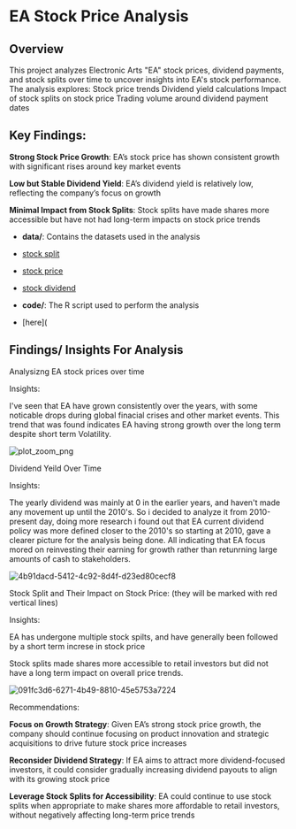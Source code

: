 # EA Stock Price Analysis

## Overview
This project analyzes Electronic Arts "EA" stock prices, dividend payments, and stock splits over time to uncover insights into EA's stock performance. The analysis explores:
  Stock price trends
  Dividend yield calculations
  Impact of stock splits on stock price
  Trading volume around dividend payment dates

## Key Findings:
**Strong Stock Price Growth**: EA’s stock price has shown consistent growth with significant rises around key market events

 **Low but Stable Dividend Yield**: EA’s dividend yield is relatively low, reflecting the company’s focus on growth

**Minimal Impact from Stock Splits**: Stock splits have made shares more accessible but have not had long-term impacts on stock price trends



- **data/**: Contains the datasets used in the analysis
- [stock split](https://github.com/user-attachments/files/17122974/EA_stock_split.csv)
- [stock price](https://github.com/user-attachments/files/17122975/EA_stock_price.csv)
- [stock dividend](https://github.com/user-attachments/files/17122976/EA_stock_dividend.csv)

- **code/**: The R script used to perform the analysis
- [here](
  


## Findings/ Insights For Analysis

Analysizng EA stock prices over time

Insights:

I've seen that EA have grown consistently over the years, with some noticable drops during global finacial crises and other market events. This trend that was found 
indicates EA having strong growth over the long term despite short term Volatility.

![plot_zoom_png](https://github.com/user-attachments/assets/e9e3be3d-a870-4638-82e1-a4e64d107e9d)


Dividend Yeild Over Time

Insights:

The yearly dividend was mainly at 0 in the earlier years, and haven't made any movement up until the 2010's. So i decided to analyze it from 2010-present day, doing more research i found out that EA current dividend policy was more defined closer to the 2010's so starting at 2010, gave a clearer picture for the analysis being done. All indicating that EA focus mored on reinvesting their earning for growth rather than retunrning large amounts of cash to stakeholders.

![4b91dacd-5412-4c92-8d4f-d23ed80cecf8](https://github.com/user-attachments/assets/0b5f5637-2605-460c-bee8-d31f6c6a9b6a)


Stock Split and Their Impact on Stock Price:
(they will be marked with red vertical lines)

Insights:  

EA has undergone multiple stock spilts, and have generally been followed by a short term increse in stock price

Stock splits made shares more accessible to retail investors but did not have a long term impact on overall price trends.

![091fc3d6-6271-4b49-8810-45e5753a7224](https://github.com/user-attachments/assets/537aca9a-97a4-42f9-8e34-638ede143d0e)



Recommendations:

**Focus on Growth Strategy**: Given EA’s strong stock price growth, the company should continue focusing on product innovation and strategic acquisitions to drive future stock price increases

**Reconsider Dividend Strategy**: If EA aims to attract more dividend-focused investors, it could consider gradually increasing dividend payouts to align with its growing stock price

**Leverage Stock Splits for Accessibility**: EA could continue to use stock splits when appropriate to make shares more affordable to retail investors, without negatively affecting long-term price trends








